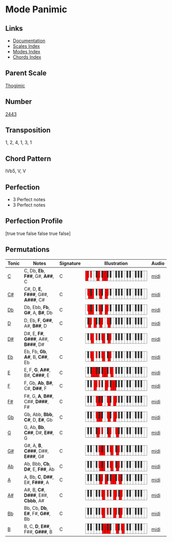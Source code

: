 # Mode Panimic

## Links

- [Documentation](README.md)
- [Scales Index](Scales.md)
- [Modes Index](Modes.md)
- [Chords Index](Chords.md)

## Parent Scale

[Thogimic](ScaleThogimic.md)

## Number

[2443](https://ianring.com/musictheory/scales/2443)

## Transposition

1, 2, 4, 1, 3, 1

## Chord Pattern

IVb5, V, V

## Perfection

- 3 Perfect notes
- 3 Perfect notes

## Perfection Profile

[true true false false true false]

## Permutations

| Tonic | Notes | Signature | Illustration | Audio |
|-------|-------|-----------|--------------|-------|
| [C](ModeCNaturalPanimic.md) | C, Db, **Eb**, **F##**, G#, **A##**, C | C | ![CNaturalPanimic](ModeCNaturalPanimic.png) | [midi](https://github.com/edipermadi/music/blob/main/docs/ModeCNaturalPanimic.mid?raw=true) |
| [C#](ModeCSharpPanimic.md) | C#, D, **E**, **F###**, G##, **A###**, C# | C | ![CSharpPanimic](ModeCSharpPanimic.png) | [midi](https://github.com/edipermadi/music/blob/main/docs/ModeCSharpPanimic.mid?raw=true) |
| [Db](ModeDFlatPanimic.md) | Db, Ebb, **Fb**, **G#**, A, **B#**, Db | C | ![DFlatPanimic](ModeDFlatPanimic.png) | [midi](https://github.com/edipermadi/music/blob/main/docs/ModeDFlatPanimic.mid?raw=true) |
| [D](ModeDNaturalPanimic.md) | D, Eb, **F**, **G##**, A#, **B##**, D | C | ![DNaturalPanimic](ModeDNaturalPanimic.png) | [midi](https://github.com/edipermadi/music/blob/main/docs/ModeDNaturalPanimic.mid?raw=true) |
| [D#](ModeDSharpPanimic.md) | D#, E, **F#**, **G###**, A##, **B###**, D# | C | ![DSharpPanimic](ModeDSharpPanimic.png) | [midi](https://github.com/edipermadi/music/blob/main/docs/ModeDSharpPanimic.mid?raw=true) |
| [Eb](ModeEFlatPanimic.md) | Eb, Fb, **Gb**, **A#**, B, **C##**, Eb | C | ![EFlatPanimic](ModeEFlatPanimic.png) | [midi](https://github.com/edipermadi/music/blob/main/docs/ModeEFlatPanimic.mid?raw=true) |
| [E](ModeENaturalPanimic.md) | E, F, **G**, **A##**, B#, **C###**, E | C | ![ENaturalPanimic](ModeENaturalPanimic.png) | [midi](https://github.com/edipermadi/music/blob/main/docs/ModeENaturalPanimic.mid?raw=true) |
| [F](ModeFNaturalPanimic.md) | F, Gb, **Ab**, **B#**, C#, **D##**, F | C | ![FNaturalPanimic](ModeFNaturalPanimic.png) | [midi](https://github.com/edipermadi/music/blob/main/docs/ModeFNaturalPanimic.mid?raw=true) |
| [F#](ModeFSharpPanimic.md) | F#, G, **A**, **B##**, C##, **D###**, F# | C | ![FSharpPanimic](ModeFSharpPanimic.png) | [midi](https://github.com/edipermadi/music/blob/main/docs/ModeFSharpPanimic.mid?raw=true) |
| [Gb](ModeGFlatPanimic.md) | Gb, Abb, **Bbb**, **C#**, D, **E#**, Gb | C | ![GFlatPanimic](ModeGFlatPanimic.png) | [midi](https://github.com/edipermadi/music/blob/main/docs/ModeGFlatPanimic.mid?raw=true) |
| [G](ModeGNaturalPanimic.md) | G, Ab, **Bb**, **C##**, D#, **E##**, G | C | ![GNaturalPanimic](ModeGNaturalPanimic.png) | [midi](https://github.com/edipermadi/music/blob/main/docs/ModeGNaturalPanimic.mid?raw=true) |
| [G#](ModeGSharpPanimic.md) | G#, A, **B**, **C###**, D##, **E###**, G# | C | ![GSharpPanimic](ModeGSharpPanimic.png) | [midi](https://github.com/edipermadi/music/blob/main/docs/ModeGSharpPanimic.mid?raw=true) |
| [Ab](ModeAFlatPanimic.md) | Ab, Bbb, **Cb**, **D#**, E, **F##**, Ab | C | ![AFlatPanimic](ModeAFlatPanimic.png) | [midi](https://github.com/edipermadi/music/blob/main/docs/ModeAFlatPanimic.mid?raw=true) |
| [A](ModeANaturalPanimic.md) | A, Bb, **C**, **D##**, E#, **F###**, A | C | ![ANaturalPanimic](ModeANaturalPanimic.png) | [midi](https://github.com/edipermadi/music/blob/main/docs/ModeANaturalPanimic.mid?raw=true) |
| [A#](ModeASharpPanimic.md) | A#, B, **C#**, **D###**, E##, **Cbbb**, A# | C | ![ASharpPanimic](ModeASharpPanimic.png) | [midi](https://github.com/edipermadi/music/blob/main/docs/ModeASharpPanimic.mid?raw=true) |
| [Bb](ModeBFlatPanimic.md) | Bb, Cb, **Db**, **E#**, F#, **G##**, Bb | C | ![BFlatPanimic](ModeBFlatPanimic.png) | [midi](https://github.com/edipermadi/music/blob/main/docs/ModeBFlatPanimic.mid?raw=true) |
| [B](ModeBNaturalPanimic.md) | B, C, **D**, **E##**, F##, **G###**, B | C | ![BNaturalPanimic](ModeBNaturalPanimic.png) | [midi](https://github.com/edipermadi/music/blob/main/docs/ModeBNaturalPanimic.mid?raw=true) |
